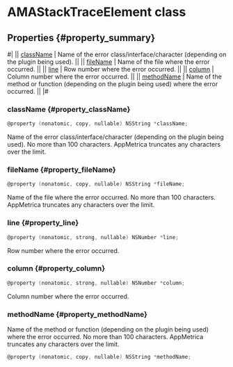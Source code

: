 # AMAStackTraceElement class

## Properties {#property_summary}

#|
|| [className](#property_className) | Name of the error class/interface/character (depending on the plugin being used). ||
|| [fileName](#property_fileName) | Name of the file where the error occurred. ||
|| [line](#property_line) | Row number where the error occurred. ||
|| [column](#property_column) | Column number where the error occurred. ||
|| [methodName](#property_methodName) | Name of the method or function (depending on the plugin being used) where the error occurred. ||
|#

### className {#property_className}

```objectivec translate=no
@property (nonatomic, copy, nullable) NSString *className;
```

Name of the error class/interface/character (depending on the plugin being used). No more than 100 characters. AppMetrica truncates any characters over the limit.

### fileName {#property_fileName}

```objectivec translate=no
@property (nonatomic, copy, nullable) NSString *fileName;
```

Name of the file where the error occurred. No more than 100 characters. AppMetrica truncates any characters over the limit.

### line {#property_line}

```objectivec translate=no
@property (nonatomic, strong, nullable) NSNumber *line;
```

Row number where the error occurred.

### column {#property_column}

```objectivec translate=no
@property (nonatomic, strong, nullable) NSNumber *column;
```

Column number where the error occurred.

### methodName {#property_methodName}

Name of the method or function (depending on the plugin being used) where the error occurred. No more than 100 characters. AppMetrica truncates any characters over the limit.

```objectivec translate=no
@property (nonatomic, copy, nullable) NSString *methodName;
```
